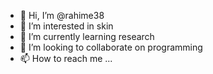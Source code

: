 - 👋 Hi, I’m @rahime38
- 👀 I’m interested in skin
- 🌱 I’m currently learning research
- 💞️ I’m looking to collaborate on programming 
- 📫 How to reach me ...

<!---
rahime38/rahime38 is a ✨ special ✨ repository because its `README.md` (this file) appears on your GitHub profile.
You can click the Preview link to take a look at your changes.
--->

